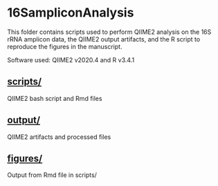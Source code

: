 # 16SampliconAnalysis
This folder contains scripts used to perform QIIME2 analysis on the 16S rRNA amplicon data, the QIIME2 output artifacts, and the R script to reproduce the figures in the manuscript.

Software used: QIIME2 v2020.4 and R v3.4.1

## [scripts/](/scripts)
QIIME2 bash script and Rmd files

## [output/](/output)
QIIME2 artifacts and processed files

## [figures/](/figures)
Output from Rmd file in scripts/
